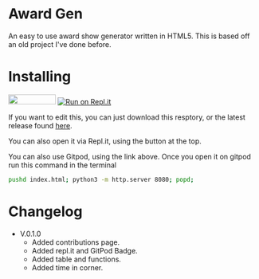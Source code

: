 # Award Gen
An easy to use award show generator written in HTML5.
This is based off an old project I've done before.

# Installing
[<img src="https://gitpod.io/button/open-in-gitpod.svg" width="95" height="20" 
/>](https://gitpod.io/from-referrer/)
[![Run on Repl.it](https://repl.it/badge/github/mamamia5x/Award-Gen)](https://repl.it/github/mamamia5x/Award-Gen)


If you want to edit this, you can just download this resptory, or the latest release found [here](https://github.com/mamamia5x/Award-Gen/releases).

You can also open it via Repl.it, using the button at the top.

You can also use Gitpod, using the link above. 
Once you open it on gitpod run this command in the terminal
```bash
pushd index.html; python3 -m http.server 8080; popd;
```

# Changelog
* V.0.1.0 
  * Added contributions page.
  * Added repl.it and GitPod Badge.
  * Added table and functions.
  * Added time in corner.